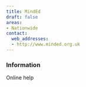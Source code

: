 ```yaml
---
title: MindEd
draft: false
areas:
- Nationwide
contact:
  web_addresses:
  - http://www.minded.org.uk
---
```


### Information
Online help

